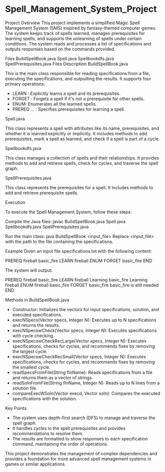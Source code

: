 # Spell_Management_System_Project
Project Overview
This project implements a simplified Magic Spell Management System (SMS) inspired by fantasy-themed computer games. The system keeps track of spells learned, manages prerequisites for learning spells, 
and supports the unlearning of spells under certain conditions. The system reads and processes a list of specifications and outputs responses based on the commands provided.

Files
BuildSpellBook.java
Spell.java
Spellbookdfs.java
SpellPrerequisites.java
Files Description
BuildSpellBook.java

This is the main class responsible for reading specifications from a file, executing the specifications, and outputting the results. 
It supports four primary operations:

- LEARN <spellname>: Explicitly learns a spell and its prerequisites.
- FORGET <spellname>: Forgets a spell if it's not a prerequisite for other spells.
- ENUM: Enumerates all the learned spells.
- PREREQ <spellname1> <spellname2> ... <spellnamen>: Specifies prerequisites for learning a spell.

Spell.java

This class represents a spell with attributes like its name, prerequisites, and whether it is learned explicitly or implicitly. 
It includes methods to add prerequisites, mark a spell as learned, and check if a spell is part of a cycle.

Spellbookdfs.java

This class manages a collection of spells and their relationships. It provides methods to add and retrieve spells, 
check for cycles, and traverse the spell graph.

SpellPrerequisites.java

This class represents the prerequisites for a spell. It includes methods to add and retrieve prerequisite spells.

Execution

To execute the Spell Management System, follow these steps:

Compile the Java files:
javac BuildSpellBook.java Spell.java Spellbookdfs.java SpellPrerequisites.java

Run the main class:
java BuildSpellBook <input_file>
Replace <input_file> with the path to the file containing the specifications.

Example
Given an input file specifications.txt with the following content:

PREREQ fireball basic_fire
LEARN fireball
ENUM
FORGET basic_fire
END

The system will output:

PREREQ fireball basic_fire
LEARN fireball
   Learning basic_fire
   Learning fireball
ENUM
   fireball
   basic_fire
FORGET basic_fire
   basic_fire is still needed
END

Methods in BuildSpellBook.java

- Constructor: Initializes the vectors for input specifications, solution, and executed specifications.
- execNSpecs(Vector<String> specs, Integer N): Executes up to N specifications and returns the results.
- execNSpecswCheck(Vector<String> specs, Integer N): Executes specifications with cycle checking.
- execNSpecswCheckRecLarge(Vector<String> specs, Integer N): Executes specifications, checks for cycles, and recommends fixes by removing the largest cycle.
- execNSpecswCheckRecSmall(Vector<String> specs, Integer N): Executes specifications, checks for cycles, and recommends fixes by removing the smallest cycle.
- readSpecsFromFile(String fInName): Reads specifications from a file and returns them as a vector of strings.
- readSolnFromFile(String fInName, Integer N): Reads up to N lines from a solution file.
- compareExecWSoln(Vector<String> execd, Vector<String> soln): Compares the executed specifications with the solution.

Key Points

- The system uses depth-first search (DFS) to manage and traverse the spell graph.
- It handles cycles in the spell prerequisites and provides recommendations to resolve them.
- The results are formatted to show responses to each specification command, maintaining the order of operations.

This project demonstrates the management of complex dependencies and provides a foundation for more 
advanced spell management systems in games or similar applications.
